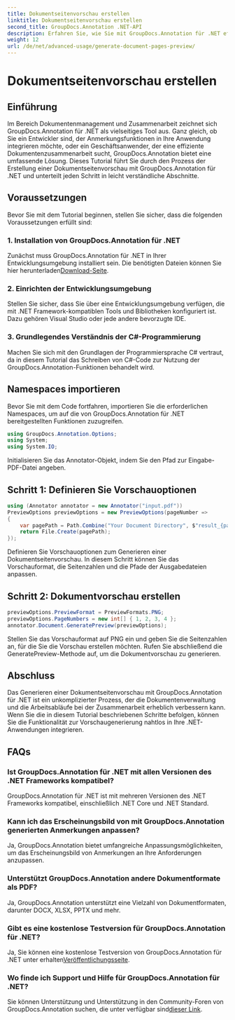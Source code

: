 ```yaml
---
title: Dokumentseitenvorschau erstellen
linktitle: Dokumentseitenvorschau erstellen
second_title: GroupDocs.Annotation .NET-API
description: Erfahren Sie, wie Sie mit GroupDocs.Annotation für .NET effizient eine Vorschau von Dokumentseiten erstellen. Verbessern Sie Ihre Dokumentenmanagement-Workflows mit dieser umfassenden Lösung.
weight: 12
url: /de/net/advanced-usage/generate-document-pages-preview/
---
```


# Dokumentseitenvorschau erstellen

## Einführung
Im Bereich Dokumentenmanagement und Zusammenarbeit zeichnet sich GroupDocs.Annotation für .NET als vielseitiges Tool aus. Ganz gleich, ob Sie ein Entwickler sind, der Anmerkungsfunktionen in Ihre Anwendung integrieren möchte, oder ein Geschäftsanwender, der eine effiziente Dokumentenzusammenarbeit sucht, GroupDocs.Annotation bietet eine umfassende Lösung. Dieses Tutorial führt Sie durch den Prozess der Erstellung einer Dokumentseitenvorschau mit GroupDocs.Annotation für .NET und unterteilt jeden Schritt in leicht verständliche Abschnitte.
## Voraussetzungen
Bevor Sie mit dem Tutorial beginnen, stellen Sie sicher, dass die folgenden Voraussetzungen erfüllt sind:
### 1. Installation von GroupDocs.Annotation für .NET
 Zunächst muss GroupDocs.Annotation für .NET in Ihrer Entwicklungsumgebung installiert sein. Die benötigten Dateien können Sie hier herunterladen[Download-Seite](https://releases.groupdocs.com/annotation/net/).
### 2. Einrichten der Entwicklungsumgebung
Stellen Sie sicher, dass Sie über eine Entwicklungsumgebung verfügen, die mit .NET Framework-kompatiblen Tools und Bibliotheken konfiguriert ist. Dazu gehören Visual Studio oder jede andere bevorzugte IDE.
### 3. Grundlegendes Verständnis der C#-Programmierung
Machen Sie sich mit den Grundlagen der Programmiersprache C# vertraut, da in diesem Tutorial das Schreiben von C#-Code zur Nutzung der GroupDocs.Annotation-Funktionen behandelt wird.

## Namespaces importieren
Bevor Sie mit dem Code fortfahren, importieren Sie die erforderlichen Namespaces, um auf die von GroupDocs.Annotation für .NET bereitgestellten Funktionen zuzugreifen.

```csharp
using GroupDocs.Annotation.Options;
using System;
using System.IO;

```
Initialisieren Sie das Annotator-Objekt, indem Sie den Pfad zur Eingabe-PDF-Datei angeben.
## Schritt 1: Definieren Sie Vorschauoptionen
```csharp
using (Annotator annotator = new Annotator("input.pdf"))
PreviewOptions previewOptions = new PreviewOptions(pageNumber =>
{
    var pagePath = Path.Combine("Your Document Directory", $"result_{pageNumber}.png");
    return File.Create(pagePath);
});
```
Definieren Sie Vorschauoptionen zum Generieren einer Dokumentseitenvorschau. In diesem Schritt können Sie das Vorschauformat, die Seitenzahlen und die Pfade der Ausgabedateien anpassen.
## Schritt 2: Dokumentvorschau erstellen
```csharp
previewOptions.PreviewFormat = PreviewFormats.PNG;
previewOptions.PageNumbers = new int[] { 1, 2, 3, 4 };
annotator.Document.GeneratePreview(previewOptions);
```
Stellen Sie das Vorschauformat auf PNG ein und geben Sie die Seitenzahlen an, für die Sie die Vorschau erstellen möchten. Rufen Sie abschließend die GeneratePreview-Methode auf, um die Dokumentvorschau zu generieren.

## Abschluss
Das Generieren einer Dokumentseitenvorschau mit GroupDocs.Annotation für .NET ist ein unkomplizierter Prozess, der die Dokumentenverwaltung und die Arbeitsabläufe bei der Zusammenarbeit erheblich verbessern kann. Wenn Sie die in diesem Tutorial beschriebenen Schritte befolgen, können Sie die Funktionalität zur Vorschaugenerierung nahtlos in Ihre .NET-Anwendungen integrieren.
## FAQs
### Ist GroupDocs.Annotation für .NET mit allen Versionen des .NET Frameworks kompatibel?
GroupDocs.Annotation für .NET ist mit mehreren Versionen des .NET Frameworks kompatibel, einschließlich .NET Core und .NET Standard.
### Kann ich das Erscheinungsbild von mit GroupDocs.Annotation generierten Anmerkungen anpassen?
Ja, GroupDocs.Annotation bietet umfangreiche Anpassungsmöglichkeiten, um das Erscheinungsbild von Anmerkungen an Ihre Anforderungen anzupassen.
### Unterstützt GroupDocs.Annotation andere Dokumentformate als PDF?
Ja, GroupDocs.Annotation unterstützt eine Vielzahl von Dokumentformaten, darunter DOCX, XLSX, PPTX und mehr.
### Gibt es eine kostenlose Testversion für GroupDocs.Annotation für .NET?
Ja, Sie können eine kostenlose Testversion von GroupDocs.Annotation für .NET unter erhalten[Veröffentlichungsseite](https://releases.groupdocs.com/).
### Wo finde ich Support und Hilfe für GroupDocs.Annotation für .NET?
 Sie können Unterstützung und Unterstützung in den Community-Foren von GroupDocs.Annotation suchen, die unter verfügbar sind[dieser Link](https://forum.groupdocs.com/c/annotation/10).